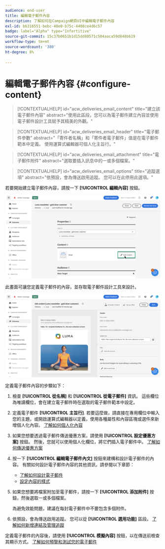 ```yaml
---
audience: end-user
title: 編輯電子郵件內容
description: 了解如何在Campaign網頁UI中編輯電子郵件內容
exl-id: b6316551-bebc-40e0-b75c-4408ce4d6c57
badge: label="Alpha" type="Infertitive"
source-git-commit: 15c37b0651b1d15dd80571c504aaca59d848b619
workflow-type: tm+mt
source-wordcount: '380'
ht-degree: 8%

---
```


# 編輯電子郵件內容 {#configure-content}

>[!CONTEXTUALHELP]
>id="acw_deliveries_email_content"
>title="建立該電子郵件內容"
>abstract="使用此區段，您可以為電子郵件建立內容並使用電子郵件設計工具賦予其精美的外觀。"

>[!CONTEXTUALHELP]
>id="acw_deliveries_email_header"
>title="電子郵件參數"
>abstract="「寄件者名稱」和「寄件者電子郵件」值是在電子郵件範本中定義。 使用運算式編輯器可個人化主旨行。"

>[!CONTEXTUALHELP]
>id="acw_deliveries_email_attachment"
>title="電子郵件附件"
>abstract="選取要插入訊息中的一或多個檔案。"

>[!CONTEXTUALHELP]
>id="acw_deliveries_email_options"
>title="追蹤選項"
>abstract="依預設，會為傳送啟用追蹤。 您可以在此停用此選項。"

若要開始建立電子郵件內容，請按一下 **[!UICONTROL 編輯內容]** 按鈕。

![](assets/edit-content.png)

此畫面可讓您定義電子郵件的內容，並存取電子郵件設計工具來設計。

![](assets/content-dashboard.png)

定義電子郵件內容的步驟如下：

1. 檢查 **[!UICONTROL 從名稱]** 和 **[!UICONTROL 從電子郵件]** 資訊。 這些欄位為唯讀欄位，會在建立電子郵件時在選取的電子郵件範本中設定。

1. 定義電子郵件 **[!UICONTROL 主旨行]**. 若要這麼做，請直接在專用欄位中輸入您的主題，或開啟運算式編輯器以定義，使用各種屬性和內容區塊或選件來新增個人化內容。 [了解如何個人化內容](../personalization/personalize.md)

1. 如果您想要透過電子郵件傳送優惠方案，請使用 **[!UICONTROL 設定優惠方案]** 按鈕。 然後，您就可以使用個人化欄位，將它們插入電子郵件中。 [了解如何傳送優惠方案](offers.md)

1. 按一下 **[!UICONTROL 編輯電子郵件內文]** 按鈕來建構和設計電子郵件的內容。 有關如何設計電子郵件內容的其他資訊，請參閱以下章節：

   * [了解如何設計電子郵件](create-email-content.md)
   * [設定內容的樣式](get-started-email-style.md)

1. 如果您想要將檔案附加至電子郵件，請按一下 **[!UICONTROL 添加附件]** 按鈕，然後選取一或多個檔案。

   為避免效能問題，建議在每封電子郵件中不要包含多個附件。

   <!--limitation on size + number of files?-->

1. 依預設，會為傳送啟用追蹤。 您可以從 **[!UICONTROL 選用功能]** 區段。 [了解如何新增連結及管理追蹤](message-tracking.md)

定義電子郵件的內容後，請使用 **[!UICONTROL 模擬內容]** 按鈕，以在傳送前檢查其顯示方式。 [了解如何預覽和測試您的電子郵件](../preview-test/preview-test.md)
